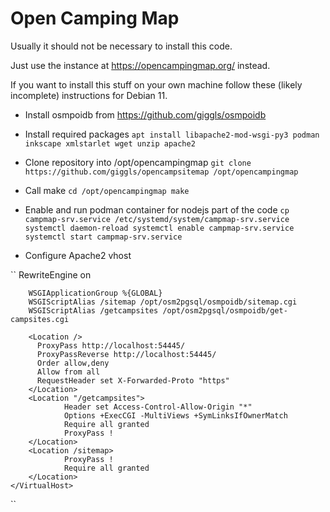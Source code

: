 # Open Camping Map

Usually it should not be necessary to install this code.

Just use the instance at https://opencampingmap.org/ instead.

If you want to install this stuff on your own machine follow these (likely
incomplete) instructions for Debian 11.

* Install osmpoidb from https://github.com/giggls/osmpoidb

* Install required packages
``
apt install libapache2-mod-wsgi-py3 podman inkscape xmlstarlet wget unzip apache2
``

* Clone repository into /opt/opencampingmap
``
git clone https://github.com/giggls/opencampsitemap /opt/opencampingmap
``

* Call make
``
cd /opt/opencampingmap
make
``

* Enable and run podman container for nodejs part of the code
``
cp campmap-srv.service /etc/systemd/system/campmap-srv.service
systemctl daemon-reload
systemctl enable campmap-srv.service
systemctl start campmap-srv.service
``

* Configure Apache2 vhost

``
	RewriteEngine on

        WSGIApplicationGroup %{GLOBAL}
        WSGIScriptAlias /sitemap /opt/osm2pgsql/osmpoidb/sitemap.cgi
        WSGIScriptAlias /getcampsites /opt/osm2pgsql/osmpoidb/get-campsites.cgi

        <Location />
          ProxyPass http://localhost:54445/
          ProxyPassReverse http://localhost:54445/
          Order allow,deny
          Allow from all
          RequestHeader set X-Forwarded-Proto "https"
        </Location>
        <Location "/getcampsites">
                Header set Access-Control-Allow-Origin "*"
                Options +ExecCGI -MultiViews +SymLinksIfOwnerMatch
                Require all granted
                ProxyPass !
        </Location>
        <Location /sitemap>
                ProxyPass !
                Require all granted
        </Location>
	</VirtualHost>
``
